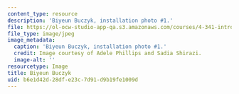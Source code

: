 ```yaml
---
content_type: resource
description: 'Biyeun Buczyk, installation photo #1.'
file: https://ol-ocw-studio-app-qa.s3.amazonaws.com/courses/4-341-introduction-to-photography-and-related-media-fall-2007/b6e1d42d28dfe23c7d91d9b19fe1009d_buczyk5.jpg
file_type: image/jpeg
image_metadata:
  caption: 'Biyeun Buczyk, installation photo #1.'
  credit: Image courtesy of Adele Phillips and Sadia Shirazi.
  image-alt: ''
resourcetype: Image
title: Biyeun Buczyk
uid: b6e1d42d-28df-e23c-7d91-d9b19fe1009d
---
```

